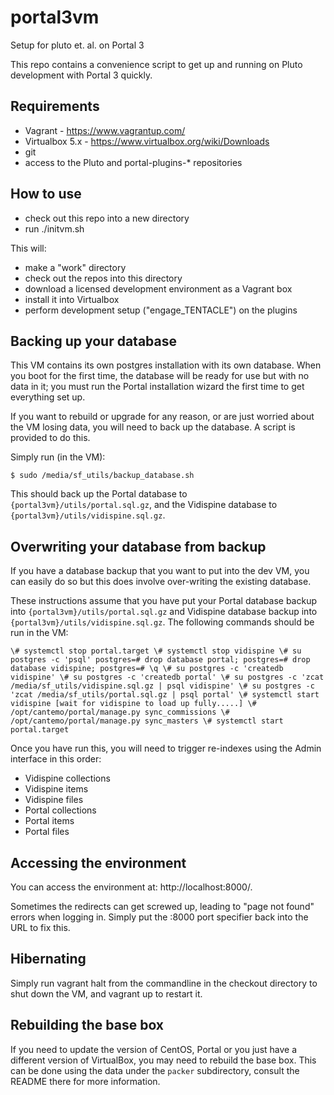 # portal3vm
Setup for pluto et. al. on Portal 3

This repo contains a convenience script to get up and running on Pluto development with Portal 3 quickly.

Requirements
----

- Vagrant - https://www.vagrantup.com/
- Virtualbox 5.x - https://www.virtualbox.org/wiki/Downloads
- git
- access to the Pluto and portal-plugins-* repositories

How to use
----

- check out this repo into a new directory
- run ./initvm.sh

This will:

- make a "work" directory
- check out the repos into this directory
- download a licensed development environment as a Vagrant box
- install it into Virtualbox
- perform development setup ("engage_TENTACLE") on the plugins

Backing up your database
----

This VM contains its own postgres installation with its own database.  When you
boot for the first time, the database will be ready for use but with no data in it;
you must run the Portal installation wizard the first time to get everything set up.

If you want to rebuild or upgrade for any reason, or are just worried about the VM
losing data, you will need to back up the database.  A script is provided to do this.

Simply run (in the VM):

```
$ sudo /media/sf_utils/backup_database.sh
```

This should back up the Portal database to `{portal3vm}/utils/portal.sql.gz`,
and the Vidispine database to `{portal3vm}/utils/vidispine.sql.gz`.

Overwriting your database from backup
----

If you have a database backup that you want to put into the dev VM, you can easily
do so but this does involve over-writing the existing database.

These instructions assume that you have put your Portal database backup into
`{portal3vm}/utils/portal.sql.gz` and Vidispine database backup into
`{portal3vm}/utils/vidispine.sql.gz`.
The following commands should be run in the VM:

``
\# systemctl stop portal.target
\# systemctl stop vidispine
\# su postgres -c 'psql'
postgres=# drop database portal;
postgres=# drop database vidispine;
postgres=# \q
\# su postgres -c 'createdb vidispine'
\# su postgres -c 'createdb portal'
\# su postgres -c 'zcat /media/sf_utils/vidispine.sql.gz | psql vidispine'
\# su postgres -c 'zcat /media/sf_utils/portal.sql.gz | psql portal'
\# systemctl start vidispine
[wait for vidispine to load up fully.....]
\# /opt/cantemo/portal/manage.py sync_commissions
\# /opt/cantemo/portal/manage.py sync_masters
\# systemctl start portal.target
``

Once you have run this, you will need to trigger re-indexes using the Admin interface
in this order:

- Vidispine collections
- Vidispine items
- Vidispine files
- Portal collections
- Portal items
- Portal files

Accessing the environment
----

You can access the environment at: http://localhost:8000/.

Sometimes the redirects can get screwed up, leading to "page not found" errors when logging in.  Simply put the :8000 port specifier back into the URL to fix this.

Hibernating
----

Simply run vagrant halt from the commandline in the checkout directory to shut down the VM, and vagrant up to restart it.

Rebuilding the base box
----

If you need to update the version of CentOS, Portal or you just have a different version of VirtualBox, you may need to rebuild the base box.  This can be done using
the data under the ```packer``` subdirectory, consult the README there for more information.
